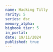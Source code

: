 ```yaml
---
name: Hacking Tilly
rarity: 5
series: dsc
memory_alpha:
bigbook_tier: 5
in_portal:
date: 19/11/2024
published: true
---
```



